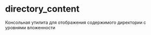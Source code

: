 # directory_content
Консольная утилита для отображения содержимого директории с уровнями вложенности
